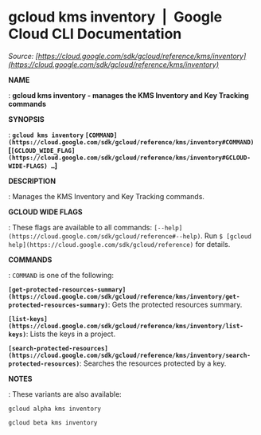 # gcloud kms inventory  |  Google Cloud CLI Documentation

*Source: [https://cloud.google.com/sdk/gcloud/reference/kms/inventory](https://cloud.google.com/sdk/gcloud/reference/kms/inventory)*

**NAME**

: **gcloud kms inventory - manages the KMS Inventory and Key Tracking commands**

**SYNOPSIS**

: **`gcloud kms inventory` `[COMMAND](https://cloud.google.com/sdk/gcloud/reference/kms/inventory#COMMAND)` [`[GCLOUD_WIDE_FLAG](https://cloud.google.com/sdk/gcloud/reference/kms/inventory#GCLOUD-WIDE-FLAGS) …`]**

**DESCRIPTION**

: Manages the KMS Inventory and Key Tracking commands.

**GCLOUD WIDE FLAGS**

: These flags are available to all commands: `[--help](https://cloud.google.com/sdk/gcloud/reference#--help)`.
Run `$ [gcloud help](https://cloud.google.com/sdk/gcloud/reference)` for details.

**COMMANDS**

: ``COMMAND`` is one of the following:

**`[get-protected-resources-summary](https://cloud.google.com/sdk/gcloud/reference/kms/inventory/get-protected-resources-summary)`**:
Gets the protected resources summary.

**`[list-keys](https://cloud.google.com/sdk/gcloud/reference/kms/inventory/list-keys)`**:
Lists the keys in a project.

**`[search-protected-resources](https://cloud.google.com/sdk/gcloud/reference/kms/inventory/search-protected-resources)`**:
Searches the resources protected by a key.

**NOTES**

: These variants are also available:

```
gcloud alpha kms inventory
```

```
gcloud beta kms inventory
```
